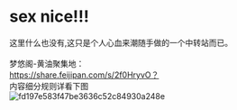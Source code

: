 # sex nice!!!<br>
这里什么也没有,这只是个人心血来潮随手做的一个中转站而已。<br><br>
梦悠阁-黄油聚集地：<br>
https://share.feijipan.com/s/2f0HryvO？<br>
内容细分规则详看下图<br>
![fd197e583f47be3636c52c84930a248e](https://github.com/user-attachments/assets/cb2e0881-c22b-47f5-9145-ebdf1a2521e2)

